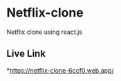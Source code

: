 # Netflix-clone
 Netflix clone using react.js


## Live Link
*https://netflix-clone-6ccf0.web.app/ 
